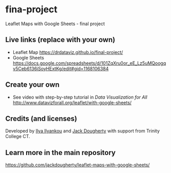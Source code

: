 # fina-project
Leaflet Maps with Google Sheets - final project

## Live links (replace with your own)
- Leaflet Map https://drdataviz.github.io/final-project/
- Google Sheets https://docs.google.com/spreadsheets/d/101ZqXru0or_eE_Lz5uMQoogqv5Ceb6136iSoyHExtKg/edit#gid=1168106384

## Create your own
- See video with step-by-step tutorial in *Data Visualization for All* http://www.datavizforall.org/leaflet/with-google-sheets/

## Credits (and licenses)
Developed by [Ilya Ilyankou](https://github.com/ilyankou) and [Jack Dougherty](https://github.com/jackdougherty) with support from Trinity College CT.

## Learn more in the main repository
https://github.com/jackdougherty/leaflet-maps-with-google-sheets/
